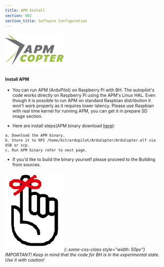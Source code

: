 ```yaml
---
title: APM Install
section: 002
section_title: Software Configuration
---
```



###### ![interface diagram](/documents/2015/12/13/common/apm_copter.png)

#### **Install APM**

   * You can run APM (ArduPilot) on Raspberry Pi with BH. The autopilot's code works directly on Raspberry Pi using the APM's Linux HAL.
     Even though it is possible to run APM on standard Raspbian distribution it won't work properly as it requires lower latency.
     Please use Raspbian with real time kernel for running APM, you can get it in prepare SD image section.

   * Here are install steps(APM binary download [here](https://github.com/bithollow/tools/tree/master/pkg)):

    a. Download the APM binary.
    b. Store it to RPI /home/bit/ardupilot/ArduCopter/ArduCopter.elf via USB or scp.
    c. Run APM binary refer to next page.

   * If you'd like to build the binary yourself please proceed to the Building from sources.

###### ![interface diagram](/documents/2015/12/13/common/Note.png){:.some-css-class style="width: 50px"} IMPORTANT! Keep in mind that the code for BH is in the experimental state. Use it with caution!
